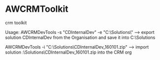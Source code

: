 # AWCRMToolkit
crm toolkit

Usage:
AWCRMDevTools -s "CDInternalDev" -e "C:\\Solutions\\"
 --> export solution CDInternalDev from the Organisation and save it into C:\Solutions
 
AWCRMDevTools -i "C:\\Solutions\\CDInternalDev_160101.zip"
 --> import solution :\\Solutions\\CDInternalDev_160101.zip into the CRM org